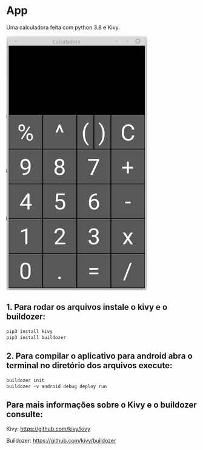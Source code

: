 # App
Uma calculadora feita com python 3.8 e Kivy.

![Preview](preview.png)

## 1. Para rodar os arquivos instale o kivy e o buildozer:

```
pip3 install kivy
pip3 install buildozer

```

## 2. Para compilar o aplicativo para android abra o terminal no diretório dos arquivos execute:

```
buildozer init
buildozer -v android debug deploy run

```
## Para mais informações sobre o Kivy e o buildozer consulte:

Kivy: https://github.com/kivy/kivy

Buildozer: https://github.com/kivy/buildozer
